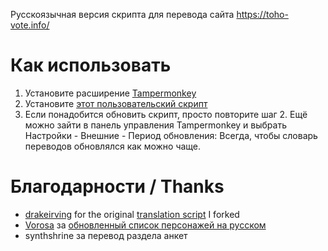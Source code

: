 Русскоязычная версия скрипта для перевода сайта https://toho-vote.info/

# Как использовать
1. Установите расширение [Tampermonkey](https://www.tampermonkey.net/)
2. Установите [этот пользовательский скрипт](https://raw.githubusercontent.com/tbogdanov/touhoudict/master/thdict.user.js)
3. Если понадобится обновить скрипт, просто повторите шаг 2. Ещё можно зайти в панель управления Tampermonkey и выбрать Настройки - Внешние - Период обновления: Всегда, чтобы словарь переводов обновлялся как можно чаще.

# Благодарности / Thanks
* [drakeirving](https://github.com/drakeirving) for the original [translation script](http://drakeirving.github.io/touhoudict/) I forked
* [Vorosa](https://github.com/Vorosath) за [обновленный список персонажей на русском](https://github.com/Vorosath/rutouhoudict/blob/master/rutouhoudict)
* synthshrine за перевод раздела анкет

